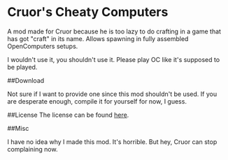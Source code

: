 Cruor's Cheaty Computers
========================

A mod made for Cruor because he is too lazy to do crafting in a game that has got "craft" in its name. Allows spawning in fully assembled OpenComputers setups.

I wouldn't use it, you shouldn't use it. Please play OC like it's supposed to be played.

##Download

Not sure if I want to provide one since this mod shouldn't be used. If you are desperate enough, compile it for yourself for now, I guess.

##License
The license can be found [here](LICENSE.md).

##Misc

I have no idea why I made this mod. It's horrible. But hey, Cruor can stop complaining now.

